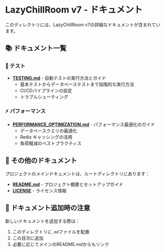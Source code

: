 # LazyChillRoom v7 - ドキュメント

このディレクトリには、LazyChillRoom v7の詳細なドキュメントが含まれています。

## 📚 ドキュメント一覧

### 🧪 テスト
- **[TESTING.md](./TESTING.md)** - 自動テストの実行方法とガイド
  - 基本テストからデータベーステストまで段階的な実行方法
  - CI/CDパイプラインの設定
  - トラブルシューティング

### ⚡ パフォーマンス
- **[PERFORMANCE_OPTIMIZATION.md](./PERFORMANCE_OPTIMIZATION.md)** - パフォーマンス最適化のガイド
  - データベースクエリの最適化
  - Redis キャッシングの活用
  - 負荷軽減のベストプラクティス

## 🔗 その他のドキュメント

プロジェクトのメインドキュメントは、ルートディレクトリにあります：
- **[README.md](../README.md)** - プロジェクト概要とセットアップガイド
- **[LICENSE](../LICENSE)** - ライセンス情報

## 📝 ドキュメント追加時の注意

新しいドキュメントを追加する際は：
1. このディレクトリに`.md`ファイルを配置
2. この目次に追加
3. 必要に応じてメインのREADME.mdからもリンク
